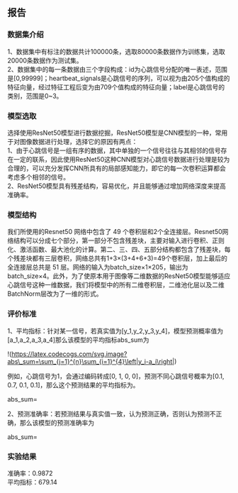 ## 报告

### 数据集介绍

1、数据集中有标注的数据共计100000条，选取80000条数据作为训练集，选取20000条数据作为测试集。  
2、数据集中的每一条数据由三个字段构成：id为心跳信号分配的唯一表述，范围是[0,99999]；heartbeat_signals是心跳信号的序列，可以视为由205个值构成的特征向量，经过特征工程后变为由709个值构成的特征向量；label是心跳信号的类别，范围是0~3。

### 模型选取

选择使用ResNet50模型进行数据挖掘，ResNet50模型是CNN模型的一种，常用于对图像数据进行处理，选择它的原因有两点：    
1、由于心跳信号是一组有序的数据，其中单独的一个信号往往与其相邻的信号存在一定的联系，因此使用ResNet50这种CNN模型对心跳信号数据进行处理是较为合理的，可以充分发挥CNN所具有的局部感知能力，即它的每一次卷积运算都会考虑多个相邻的信号。    
2、ResNet50模型具有残差结构，容易优化，并且能够通过增加网络深度来提高准确率。

### 模型结构

我们所使用的Resnet50 网络中包含了 49 个卷积层和2个全连接层。Resnet50网络结构可以分成七个部分，第一部分不包含残差块，主要对输入进行卷积、正则化、激活函数、最大池化的计算。第二、三、四、五部分结构都包含了残差块，每个残差块都有三层卷积，网络总共有1+3×(3+4+6+3)=49个卷积层，加上最后的全连接层总共是 51 层。网络的输入为batch_size×1×205，输出为batch_size×4。此外，为了使原本用于图像等二维数据的ResNet50模型能够适应心跳信号这种一维数据，我们将模型中的所有二维卷积层，二维池化层以及二维BatchNorm层改为了一维的形式。

### 评价标准

1、平均指标：针对某一信号，若真实值为[y_1,y_2,y_3,y_4]，模型预测概率值为[a_1,a_2,a_3,a_4]那么该模型的平均指标abs_sum为

!(https://latex.codecogs.com/svg.image?abs\_sum=\sum_{j=1}^{n}\sum_{i=1}^{4}\left|y_i-a_i\right|)

例如，心跳信号为1，会通过编码转成[0, 1, 0, 0]，预测不同心跳信号概率为[0.1, 0.7, 0.1, 0.1]，那么这个预测结果的平均指标为。

abs\_sum=

2、预测准确率：若预测结果与真实值一致，认为预测正确，否则认为预测不正确，那么该模型的预测准确率为

abs\_sum=

### 实验结果

准确率：0.9872  
平均指标：679.14
